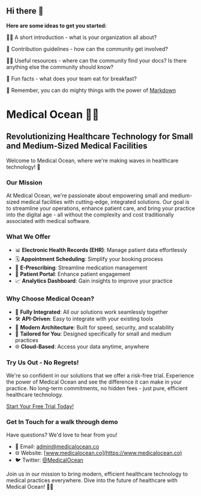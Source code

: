 ## Hi there 👋



**Here are some ideas to get you started:**

🙋‍♀️ A short introduction - what is your organization all about?

🌈 Contribution guidelines - how can the community get involved?

👩‍💻 Useful resources - where can the community find your docs? Is there anything else the community should know?

🍿 Fun facts - what does your team eat for breakfast?

🧙 Remember, you can do mighty things with the power of [Markdown](https://docs.github.com/github/writing-on-github/getting-started-with-writing-and-formatting-on-github/basic-writing-and-formatting-syntax)



# Medical Ocean 🌊🏥

## Revolutionizing Healthcare Technology for Small and Medium-Sized Medical Facilities

Welcome to Medical Ocean, where we're making waves in healthcare technology! 🚀

### Our Mission

At Medical Ocean, we're passionate about empowering small and medium-sized medical facilities with cutting-edge, integrated solutions. Our goal is to streamline your operations, enhance patient care, and bring your practice into the digital age - all without the complexity and cost traditionally associated with medical software.

### What We Offer

- 📊 **Electronic Health Records (EHR)**: Manage patient data effortlessly
- 🗓 **Appointment Scheduling**: Simplify your booking process
- 💊 **E-Prescribing**: Streamline medication management
- 📱 **Patient Portal**: Enhance patient engagement
- 📈 **Analytics Dashboard**: Gain insights to improve your practice

### Why Choose Medical Ocean?

- 🔗 **Fully Integrated**: All our solutions work seamlessly together
- 🛠 **API-Driven**: Easy to integrate with your existing tools
- 🚀 **Modern Architecture**: Built for speed, security, and scalability
- 💼 **Tailored for You**: Designed specifically for small and medium practices
- 🌐 **Cloud-Based**: Access your data anytime, anywhere

### Try Us Out - No Regrets!

We're so confident in our solutions that we offer a risk-free trial. Experience the power of Medical Ocean and see the difference it can make in your practice. No long-term commitments, no hidden fees - just pure, efficient healthcare technology.

[Start Your Free Trial Today!](https://www.medicalocean.com/trial)

### Get In Touch for a walk through demo

Have questions? We'd love to hear from you!

- 📧 Email: admin@medicalocean.co
- 🌐 Website: [www.medicalocean.co](https://www.medicalocean.co)
- 🐦 Twitter: [@MedicalOcean](https://twitter.com/MedicalOceanio)

Join us in our mission to bring modern, efficient healthcare technology to medical practices everywhere. Dive into the future of healthcare with Medical Ocean! 🌊🏥
